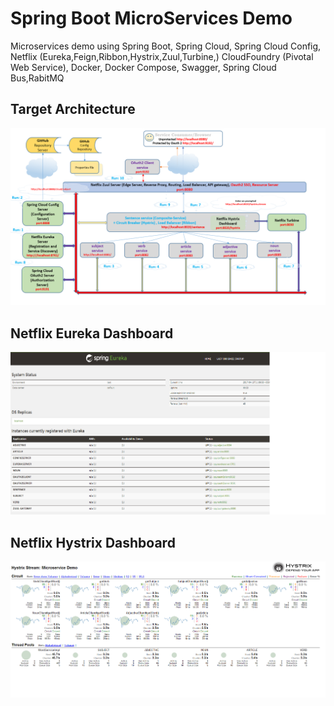 # Spring Boot MicroServices Demo
Microservices demo using Spring Boot, Spring Cloud, Spring Cloud Config, Netflix (Eureka,Feign,Ribbon,Hystrix,Zuul,Turbine,) 
CloudFoundry (Pivotal Web Service), Docker, Docker Compose, Swagger, Spring Cloud Bus,RabitMQ

## Target Architecture
![Target Architecture](/images/Microservice_Demo_Architecture.png)

## Netflix Eureka Dashboard
![Eureka Dashboard](/images/Eureka-Server-Dashboard.png)

## Netflix Hystrix Dashboard
![Hystrix Dashboard](/images/Hystrix-Dashboard.png)
